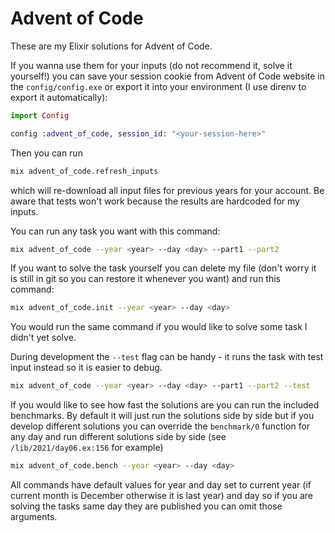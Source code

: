 # Advent of Code

These are my Elixir solutions for Advent of Code.

If you wanna use them for your inputs (do not recommend it, solve it yourself!)
you can save your session cookie from Advent of Code website in the `config/config.exe` or export
it into your environment (I use direnv to export it automatically):

```elixir
import Config

config :advent_of_code, session_id: "<your-session-here>"
```

Then you can run

```bash
mix advent_of_code.refresh_inputs
```

which will re-download all input files for previous years for your account. Be
aware that tests won't work because the results are hardcoded for my inputs.

You can run any task you want with this command:

```bash
mix advent_of_code --year <year> --day <day> --part1 --part2
```

If you want to solve the task yourself you can delete my file (don't worry it
is still in git so you can restore it whenever you want) and run this command:

```bash
mix advent_of_code.init --year <year> --day <day>
```

You would run the same command if you would like to solve some task I didn't yet
solve.

During development the `--test` flag can be handy - it runs the task with test
input instead so it is easier to debug.

```bash
mix advent_of_code --year <year> --day <day> --part1 --part2 --test
```

If you would like to see how fast the solutions are you can run the included
benchmarks. By default it will just run the solutions side by side but if you
develop different solutions you can override the `benchmark/0` function for any
day and run different solutions side by side (see `/lib/2021/day06.ex:156` for
example)

```bash
mix advent_of_code.bench --year <year> --day <day>
```

All commands have default values for year and day set to current year (if current month is
December otherwise it is last year) and day so if you are solving the tasks same day they are
published you can omit those arguments.
